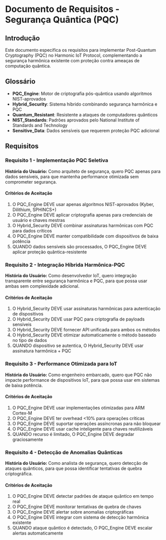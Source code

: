 # Documento de Requisitos - Segurança Quântica (PQC)

## Introdução

Este documento especifica os requisitos para implementar Post-Quantum Cryptography (PQC) no Harmonic IoT Protocol, complementando a segurança harmônica existente com proteção contra ameaças de computação quântica.

## Glossário

- **PQC_Engine**: Motor de criptografia pós-quântica usando algoritmos NIST-aprovados
- **Hybrid_Security**: Sistema híbrido combinando segurança harmônica e PQC
- **Quantum_Resistant**: Resistente a ataques de computadores quânticos
- **NIST_Standards**: Padrões aprovados pelo National Institute of Standards and Technology
- **Sensitive_Data**: Dados sensíveis que requerem proteção PQC adicional

## Requisitos

### Requisito 1 - Implementação PQC Seletiva

**História do Usuário:** Como arquiteto de segurança, quero PQC apenas para dados sensíveis, para que mantenha performance otimizada sem comprometer segurança.

#### Critérios de Aceitação

1. O PQC_Engine DEVE usar apenas algoritmos NIST-aprovados (Kyber, Dilithium, SPHINCS+)
2. O PQC_Engine DEVE aplicar criptografia apenas para credenciais de usuário e chaves mestras
3. O Hybrid_Security DEVE combinar assinaturas harmônicas com PQC para dados críticos
4. O PQC_Engine DEVE manter compatibilidade com dispositivos de baixa potência
5. QUANDO dados sensíveis são processados, O PQC_Engine DEVE aplicar proteção quântica-resistente

### Requisito 2 - Integração Híbrida Harmônica-PQC

**História do Usuário:** Como desenvolvedor IoT, quero integração transparente entre segurança harmônica e PQC, para que possa usar ambas sem complexidade adicional.

#### Critérios de Aceitação

1. O Hybrid_Security DEVE usar assinaturas harmônicas para autenticação de dispositivos
2. O Hybrid_Security DEVE usar PQC para criptografia de payloads sensíveis
3. O Hybrid_Security DEVE fornecer API unificada para ambos os métodos
4. O Hybrid_Security DEVE otimizar automaticamente o método baseado no tipo de dados
5. QUANDO dispositivo se autentica, O Hybrid_Security DEVE usar assinatura harmônica + PQC

### Requisito 3 - Performance Otimizada para IoT

**História do Usuário:** Como engenheiro embarcado, quero que PQC não impacte performance de dispositivos IoT, para que possa usar em sistemas de baixa potência.

#### Critérios de Aceitação

1. O PQC_Engine DEVE usar implementações otimizadas para ARM Cortex-M
2. O PQC_Engine DEVE ter overhead <10% para operações críticas
3. O PQC_Engine DEVE suportar operações assíncronas para não bloquear
4. O PQC_Engine DEVE usar cache inteligente para chaves reutilizáveis
5. QUANDO recurso é limitado, O PQC_Engine DEVE degradar graciosamente

### Requisito 4 - Detecção de Anomalias Quânticas

**História do Usuário:** Como analista de segurança, quero detecção de ataques quânticos, para que possa identificar tentativas de quebra criptográfica.

#### Critérios de Aceitação

1. O PQC_Engine DEVE detectar padrões de ataque quântico em tempo real
2. O PQC_Engine DEVE monitorar tentativas de quebra de chaves
3. O PQC_Engine DEVE alertar sobre anomalias criptográficas
4. O PQC_Engine DEVE integrar com sistema de detecção harmônica existente
5. QUANDO ataque quântico é detectado, O PQC_Engine DEVE escalar alertas automaticamente
